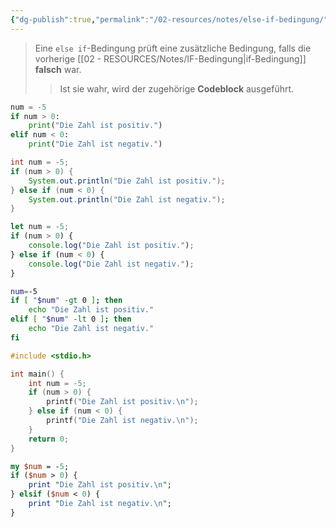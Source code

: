```yaml
---
{"dg-publish":true,"permalink":"/02-resources/notes/else-if-bedingung/","tags":["code"],"noteIcon":"","updated":"2025-08-26T16:35:03.693+02:00"}
---
```


>Eine `else if`-Bedingung prüft eine zusätzliche Bedingung, falls die vorherige [[02 - RESOURCES/Notes/IF-Bedingung\|if-Bedingung]] **falsch** war. 
>>Ist sie wahr, wird der zugehörige **Codeblock** ausgeführt.

```python
num = -5
if num > 0:
    print("Die Zahl ist positiv.")
elif num < 0:
    print("Die Zahl ist negativ.")
```

```java
int num = -5;
if (num > 0) {
    System.out.println("Die Zahl ist positiv.");
} else if (num < 0) {
    System.out.println("Die Zahl ist negativ.");
}
```

```js
let num = -5;
if (num > 0) {
    console.log("Die Zahl ist positiv.");
} else if (num < 0) {
    console.log("Die Zahl ist negativ.");
}
```

```bash
num=-5
if [ "$num" -gt 0 ]; then
    echo "Die Zahl ist positiv."
elif [ "$num" -lt 0 ]; then
    echo "Die Zahl ist negativ."
fi
```

```C
#include <stdio.h>

int main() {
    int num = -5;
    if (num > 0) {
        printf("Die Zahl ist positiv.\n");
    } else if (num < 0) {
        printf("Die Zahl ist negativ.\n");
    }
    return 0;
}
```

```perl
my $num = -5;
if ($num > 0) {
    print "Die Zahl ist positiv.\n";
} elsif ($num < 0) {
    print "Die Zahl ist negativ.\n";
}
```